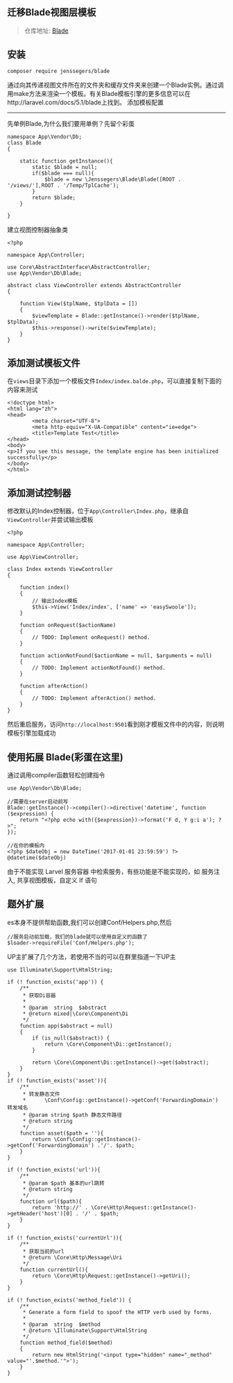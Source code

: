 迁移Blade视图层模板
------

> 仓库地址: [Blade](https://github.com/top-think/think-template)


安装
------

```
composer require jenssegers/blade
```

通过向其传递视图文件所在的文件夹和缓存文件夹来创建一个Blade实例。通过调用make方法来渲染一个模板。有关Blade模板引擎的更多信息可以在http://laravel.com/docs/5.1/blade上找到。
添加模板配置

------
先单例Blade,为什么我们要用单例？先留个彩蛋
```
namespace App\Vendor\Db;
class Blade
{

    static function getInstance(){
        static $blade = null;
        if($blade === null){
            $blade = new \Jenssegers\Blade\Blade([ROOT . '/views/'],ROOT . '/Temp/TplCache');
        }
        return $blade;
    }

}

```

建立视图控制器抽象类
```
<?php

namespace App\Controller;

use Core\AbstractInterface\AbstractController;
use App\Vendor\Db\Blade;

abstract class ViewController extends AbstractController
{

    function View($tplName, $tplData = [])
    {
        $viewTemplate = Blade::getInstance()->render($tplName, $tplData);
        $this->response()->write($viewTemplate);
    }
}
```

添加测试模板文件
------
在`views`目录下添加一个模板文件`Index/index.balde.php`，可以直接复制下面的内容来测试

```
<!doctype html>
<html lang="zh">
<head>
		<meta charset="UTF-8">
		<meta http-equiv="X-UA-Compatible" content="ie=edge">
		<title>Template Test</title>
</head>
<body>
<p>If you see this message, the template engine has been initialized successfully</p>
</body>
</html>
```


添加测试控制器
------
修改默认的Index控制器，位于`App\Controller\Index.php`，继承自`ViewController`并尝试输出模板

```
<?php

namespace App\Controller;

use App\ViewController;

class Index extends ViewController
{

    function index()
    {
        // 输出Index模板
        $this->View('Index/index', ['name' => 'easySwoole']);
    }

    function onRequest($actionName)
    {
        // TODO: Implement onRequest() method.
    }

    function actionNotFound($actionName = null, $arguments = null)
    {
        // TODO: Implement actionNotFound() method.
    }

    function afterAction()
    {
        // TODO: Implement afterAction() method.
    }
}
```

然后重启服务，访问`http://localhost:9501`看到刚才模板文件中的内容，则说明模板引擎加载成功

使用拓展 Blade(彩蛋在这里)
-----

通过调用compiler函数轻松创建指令
```
use App\Vendor\Db\Blade;

//需要在server启动前写
Blade::getInstance()->compiler()->directive('datetime', function ($expression) {
    return "<?php echo with({$expression})->format('F d, Y g:i a'); ?>";
});

//在你的模板内
<?php $dateObj = new DateTime('2017-01-01 23:59:59') ?>
@datetime($dateObj)
```

由于不能实现 Larvel 服务容器 中检索服务，有些功能是不能实现的，如 服务注入, 共享视图模板，自定义 If 语句

题外扩展
---

es本身不提供帮助函数,我们可以创建Conf/Helpers.php,然后
```
//服务启动前加载，我们的blade就可以使用自定义的函数了
$loader->requireFile('Conf/Helpers.php');
```

UP主扩展了几个方法，若使用不当的可以在群里指道一下UP主
```
use Illuminate\Support\HtmlString;

if (! function_exists('app')) {
    /**
     * 获取Di容器
     *
     * @param  string  $abstract
     * @return mixed|\Core\Component\Di
     */
    function app($abstract = null)
    {
        if (is_null($abstract)) {
            return \Core\Component\Di::getInstance();
        }

        return \Core\Component\Di::getInstance()->get($abstract);
    }
}
if (! function_exists('asset')){
    /**
     * 转发静态文件
     *      \Conf\Config::getInstance()->getConf('ForwardingDomain')  转发域名
     * @param string $path 静态文件路径
     * @return string 
     */
    function asset($path = ''){
        return \Conf\Config::getInstance()->getConf('ForwardingDomain') .'/'. $path;
    }
}

if (! function_exists('url')){
    /**
     * @param $path 基本的url跳转
     * @return string
     */
    function url($path){
        return 'http://' . \Core\Http\Request::getInstance()->getHeader('host')[0] . '/' . $path;
    }
}

if (! function_exists('currentUrl')){
    /**
     * 获取当前的url
     * @return \Core\Http\Message\Uri
     */
    function currentUrl(){
        return \Core\Http\Request::getInstance()->getUri();
    }
}

if (! function_exists('method_field')) {
    /**
     * Generate a form field to spoof the HTTP verb used by forms.
     *
     * @param  string  $method
     * @return \Illuminate\Support\HtmlString
     */
    function method_field($method)
    {
        return new HtmlString('<input type="hidden" name="_method" value="'.$method.'">');
    }
}

```

